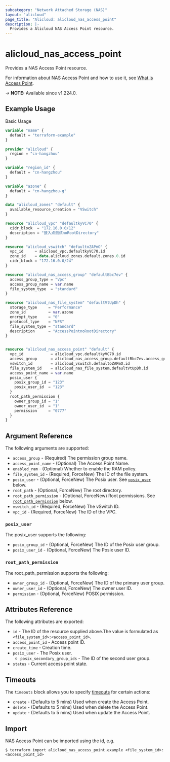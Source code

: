 ```yaml
---
subcategory: "Network Attached Storage (NAS)"
layout: "alicloud"
page_title: "Alicloud: alicloud_nas_access_point"
description: |-
  Provides a Alicloud NAS Access Point resource.
---
```


# alicloud_nas_access_point

Provides a NAS Access Point resource. 

For information about NAS Access Point and how to use it, see [What is Access Point](https://www.alibabacloud.com/help/zh/nas/developer-reference/api-nas-2017-06-26-createaccesspoint).

-> **NOTE:** Available since v1.224.0.

## Example Usage

Basic Usage

```terraform
variable "name" {
  default = "terraform-example"
}

provider "alicloud" {
  region = "cn-hangzhou"
}

variable "region_id" {
  default = "cn-hangzhou"
}

variable "azone" {
  default = "cn-hangzhou-g"
}

data "alicloud_zones" "default" {
  available_resource_creation = "VSwitch"
}

resource "alicloud_vpc" "defaultkyVC70" {
  cidr_block  = "172.16.0.0/12"
  description = "接入点测试noRootDirectory"
}

resource "alicloud_vswitch" "defaultoZAPmO" {
  vpc_id     = alicloud_vpc.defaultkyVC70.id
  zone_id    = data.alicloud_zones.default.zones.0.id
  cidr_block = "172.16.0.0/24"
}

resource "alicloud_nas_access_group" "defaultBbc7ev" {
  access_group_type = "Vpc"
  access_group_name = var.name
  file_system_type  = "standard"
}

resource "alicloud_nas_file_system" "defaultVtUpDh" {
  storage_type     = "Performance"
  zone_id          = var.azone
  encrypt_type     = "0"
  protocol_type    = "NFS"
  file_system_type = "standard"
  description      = "AccessPointnoRootDirectory"
}


resource "alicloud_nas_access_point" "default" {
  vpc_id            = alicloud_vpc.defaultkyVC70.id
  access_group      = alicloud_nas_access_group.defaultBbc7ev.access_group_name
  vswitch_id        = alicloud_vswitch.defaultoZAPmO.id
  file_system_id    = alicloud_nas_file_system.defaultVtUpDh.id
  access_point_name = var.name
  posix_user {
    posix_group_id = "123"
    posix_user_id  = "123"
  }
  root_path_permission {
    owner_group_id = "1"
    owner_user_id  = "1"
    permission     = "0777"
  }
}
```

## Argument Reference

The following arguments are supported:
* `access_group` - (Required) The permission group name.
* `access_point_name` - (Optional) The Access Point Name.
* `enabled_ram` - (Optional) Whether to enable the RAM policy.
* `file_system_id` - (Required, ForceNew) The ID of the file system.
* `posix_user` - (Optional, ForceNew) The Posix user. See [`posix_user`](#posix_user) below.
* `root_path` - (Optional, ForceNew) The root directory.
* `root_path_permission` - (Optional, ForceNew) Root permissions. See [`root_path_permission`](#root_path_permission) below.
* `vswitch_id` - (Required, ForceNew) The vSwitch ID.
* `vpc_id` - (Required, ForceNew) The ID of the VPC.

### `posix_user`

The posix_user supports the following:
* `posix_group_id` - (Optional, ForceNew) The ID of the Posix user group.
* `posix_user_id` - (Optional, ForceNew) The Posix user ID.

### `root_path_permission`

The root_path_permission supports the following:
* `owner_group_id` - (Optional, ForceNew) The ID of the primary user group.
* `owner_user_id` - (Optional, ForceNew) The owner user ID.
* `permission` - (Optional, ForceNew) POSIX permission.

## Attributes Reference

The following attributes are exported:
* `id` - The ID of the resource supplied above.The value is formulated as `<file_system_id>:<access_point_id>`.
* `access_point_id` - Access point ID.
* `create_time` - Creation time.
* `posix_user` - The Posix user.
  * `posix_secondary_group_ids` - The ID of the second user group.
* `status` - Current access point state.

## Timeouts

The `timeouts` block allows you to specify [timeouts](https://www.terraform.io/docs/configuration-0-11/resources.html#timeouts) for certain actions:
* `create` - (Defaults to 5 mins) Used when create the Access Point.
* `delete` - (Defaults to 5 mins) Used when delete the Access Point.
* `update` - (Defaults to 5 mins) Used when update the Access Point.

## Import

NAS Access Point can be imported using the id, e.g.

```shell
$ terraform import alicloud_nas_access_point.example <file_system_id>:<access_point_id>
```